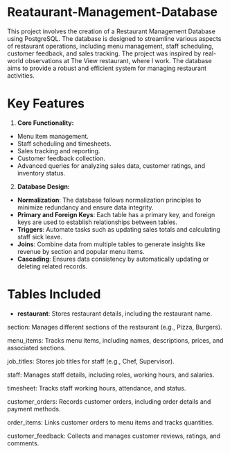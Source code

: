 # Reataurant-Management-Database
This project involves the creation of a Restaurant Management Database using PostgreSQL. The database is designed to streamline various aspects of restaurant operations, including menu management, staff scheduling, customer feedback, and sales tracking. The project was inspired by real-world observations at The View restaurant, where I work. The database aims to provide a robust and efficient system for managing restaurant activities.

# Key Features
1. **Core Functionality:**
- Menu item management.
- Staff scheduling and timesheets.
- Sales tracking and reporting.
- Customer feedback collection.
- Advanced queries for analyzing sales data, customer ratings, and inventory status.

2. **Database Design:**
- **Normalization**: The database follows normalization principles to minimize redundancy and ensure data integrity.
- **Primary and Foreign Keys**: Each table has a primary key, and foreign keys are used to establish relationships between tables.
- **Triggers**: Automate tasks such as updating sales totals and calculating staff sick leave.
- **Joins**: Combine data from multiple tables to generate insights like revenue by section and popular menu items.
- **Cascading**: Ensures data consistency by automatically updating or deleting related records.

# Tables Included
- **restaurant**: Stores restaurant details, including the restaurant name.

section: Manages different sections of the restaurant (e.g., Pizza, Burgers).

menu_items: Tracks menu items, including names, descriptions, prices, and associated sections.

job_titles: Stores job titles for staff (e.g., Chef, Supervisor).

staff: Manages staff details, including roles, working hours, and salaries.

timesheet: Tracks staff working hours, attendance, and status.

customer_orders: Records customer orders, including order details and payment methods.

order_items: Links customer orders to menu items and tracks quantities.

customer_feedback: Collects and manages customer reviews, ratings, and comments.
